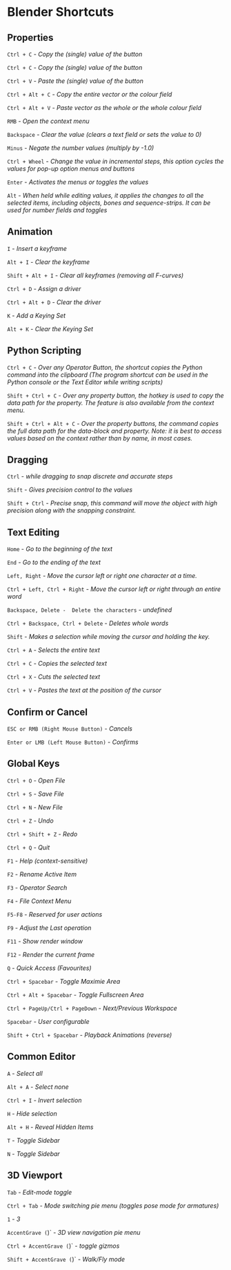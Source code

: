 # Blender Shortcuts

## Properties

`Ctrl + C` - *Copy the (single) value of the button*

`Ctrl + C` - *Copy the (single) value of the button*

`Ctrl + V` - *Paste the (single) value of the button*

`Ctrl + Alt + C` - *Copy the entire vector or the colour field*

`Ctrl + Alt + V` - *Paste vector as the whole or the whole colour field*

`RMB` - *Open the context menu*

`Backspace` - *Clear the value (clears a text field or sets the value to 0)*

`Minus` - *Negate the number values (multiply by -1.0)*

`Ctrl + Wheel` - *Change the value in incremental steps, this option cycles the values for pop-up option menus and buttons*

`Enter` - *Activates the menus or toggles the values*

`Alt` - *When held while editing values, it applies the changes to all the selected items, including objects, bones and sequence-strips. It can be used for number fields and toggles*

## Animation

`I` - *Insert a keyframe*

`Alt + I` - *Clear the keyframe*

`Shift + Alt + I` - *Clear all keyframes (removing all F-curves)*

`Ctrl + D` - *Assign a driver*

`Ctrl + Alt + D` - *Clear the driver*

`K` - *Add a Keying Set*

`Alt + K` - *Clear the Keying Set*

## Python Scripting

`Ctrl + C` - *Over any Operator Button, the shortcut copies the Python command into the clipboard (The program shortcut can be used in the Python console or the Text Editor while writing scripts)*

`Shift + Ctrl + C` - *Over any property button, the hotkey is used to copy the data path for the property. The feature is also available from the context menu.*

`Shift + Ctrl + Alt + C` - *Over the property buttons, the command copies the full data path for the data-block and property. Note: it is best to access values based on the context rather than by name, in most cases.*

## Dragging

`Ctrl` - *while dragging to snap discrete and accurate steps*

`Shift` - *Gives precision control to the values*

`Shift + Ctrl` - *Precise snap, this command will move the object with high precision along with the snapping constraint.*

## Text Editing

`Home` - *Go to the beginning of the text*

`End` - *Go to the ending of the text*

`Left, Right` - *Move the cursor left or right one character at a time.*

`Ctrl + Left, Ctrl + Right` - *Move the cursor left or right through an entire word*

`Backspace, Delete -  Delete the characters` - *undefined*

`Ctrl + Backspace, Ctrl + Delete` - *Deletes whole words*

`Shift` - *Makes a selection while moving the cursor and holding the key.*

`Ctrl + A` - *Selects the entire text*

`Ctrl + C` - *Copies the selected text*

`Ctrl + X` - *Cuts the selected text*

`Ctrl + V` - *Pastes the text at the position of the cursor*

## Confirm or Cancel

`ESC or RMB (Right Mouse Button)` - *Cancels*

`Enter or LMB (Left Mouse Button)` - *Confirms*

## Global Keys

`Ctrl + O` - *Open File*

`Ctrl + S` - *Save File*

`Ctrl + N` - *New File*

`Ctrl + Z` - *Undo*

`Ctrl + Shift + Z` - *Redo*

`Ctrl + Q` - *Quit*

`F1` - *Help (context-sensitive)*

`F2` - *Rename Active Item*

`F3` - *Operator Search*

`F4` - *File Context Menu*

`F5-F8` - *Reserved for user actions*

`F9` - *Adjust the Last operation*

`F11` - *Show render window*

`F12` - *Render the current frame*

`Q` - *Quick Access (Favourites)*

`Ctrl + Spacebar` - *Toggle Maximie Area*

`Ctrl + Alt + Spacebar` - *Toggle Fullscreen Area*

`Ctrl + PageUp/Ctrl + PageDown` - *Next/Previous Workspace*

`Spacebar` - *User configurable*

`Shift + Ctrl + Spacebar` - *Playback Animations (reverse)*

## Common Editor

`A` - *Select all*

`Alt + A` - *Select none*

`Ctrl + I` - *Invert selection*

`H` - *Hide selection*

`Alt + H` - *Reveal Hidden Items*

`T` - *Toggle Sidebar*

`N` - *Toggle Sidebar*

## 3D Viewport

`Tab` - *Edit-mode toggle*

`Ctrl + Tab` - *Mode switching pie menu (toggles pose mode for armatures)*

`1` - *3*

`AccentGrave (`)` - *3D view navigation pie menu*

`Ctrl + AccentGrave (`)` - *toggle gizmos*

`Shift + AccentGrave (`)` - *Walk/Fly mode*